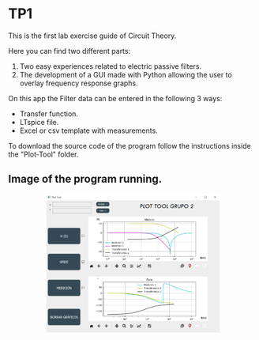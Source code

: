 # TP1

This is the first lab exercise guide of Circuit Theory.

Here you can find two different parts:
1) Two easy experiences related to electric passive filters. 
2) The development of a GUI made with Python allowing the user to overlay frequency response graphs. 

On this app the Filter data can be entered in the following 3 ways:

- Transfer function.
- LTspice file.
- Excel or csv template with measurements.

To download the source code of the program follow the instructions inside the "Plot-Tool" folder.

## Image of the program running.

<div align="center">
<img src="./images/PlotTool.PNG" width="70%">
</div>